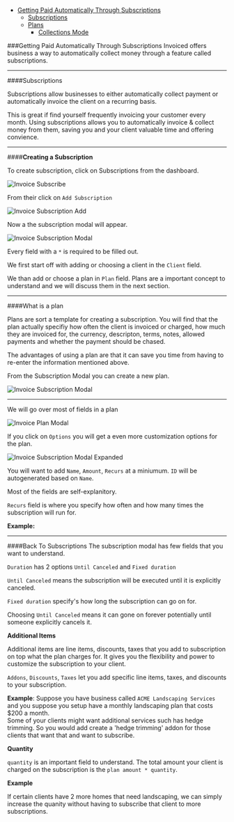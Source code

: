 * [Getting Paid Automatically Through Subscriptions](#invoice-paid-automatically)
  * [Subscriptions](#invoice-subscriptions) 
  * [Plans](#invoice-plans)
      * [Collections Mode](#invoice-collections-mode)


###Getting Paid Automatically Through Subscriptions
Invoiced offers business a way to automatically collect money through a feature called subscriptions.

---
####Subscriptions

Subscriptions allow businesses to either automatically collect payment or automatically invoice the client on a recurring basis.

This is great if find yourself frequently invoicing your customer every month.  Using subscriptions allows you to automatically invoice & collect money from them, saving you and your client valuable time and offering convience.

---
####**Creating a Subscription**

To create subscription, click on Subscriptions from the dashboard.  

![Invoice Subscribe](img/invoice-subscription.png)

From their click on `Add Subscription`

![Invoice Subscription Add](img/invoice-subscription-create.png)

Now a the subscription modal will appear.

![Invoice Subscription Modal](img/invoice-subscription-modal.png)

Every field with a `*`  is required to be filled out.

We first start off with adding or choosing a client in the `Client` field.

We than add or choose a plan in `Plan` field.  Plans are a important concept to understand and we will discuss them in the next section.

---
####What is a plan

Plans are sort a template for creating a subscription.  You will find that the plan actually specifiy how often the client is invoiced or charged, how much they are invoiced for, the currency, descripton, terms, notes, allowed payments and whether the payment should be chased.

The advantages of using a plan are that it can save you time from having to re-enter the information mentioned above.  

From the Subscription Modal you can create a new plan.

![Invoice Subscription Modal](img/invoice-subscription-plan.png)

---
We will go over most of fields in a plan

![Invoice Plan Modal](img/invoice-plan-modal.png)

If you click on `Options` you will get a even more customization options for the plan.

![Invoice Subscription Modal Expanded](img/invoice-plan-modal-expanded.png)

You will want to add `Name`, `Amount`, `Recurs` at a miniumum.  `ID` will be autogenerated based on `Name`.

Most of the fields are self-explanitory.  

`Recurs` field is where you specify how often and how many times the subscription will run for.

**Example:**  

---
####Back To Subscriptions
The subscription modal has few fields that you want to understand. 

`Duration` has 2 options `Until Canceled` and `Fixed duration`

`Until Canceled` means the subscription will be executed until it is explicitly canceled.  

`Fixed duration` specify's how long the subscription can go on for.

Choosing `Until Canceled` means it can gone on forever potentially until someone explicitly cancels it.

**Additional Items**

Additional items are line items, discounts, taxes that you add to subscription on top what the plan charges for.  It gives you the flexibility and power to customize the subscription to your client.

`Addons`, `Discounts`, `Taxes` let you add specific line items, taxes, and discounts to your subscription.

**Example**: Suppose you have business called `ACME Landscaping Services` and you suppose you setup have a monthly landscaping plan that costs $200 a month.  
Some of your clients might want additional services such has hedge trimming.  So you would add create a 'hedge trimming' addon for those clients that want that and want to subscribe.

**Quantity**

`quantity` is an important field to understand.  The total amount your client is charged on the subscription is the `plan amount * quantity`. 

**Example**

If certain clients have 2 more homes that need landscaping, we can simply increase the quanity without having to subscribe that client to more subscriptions.  